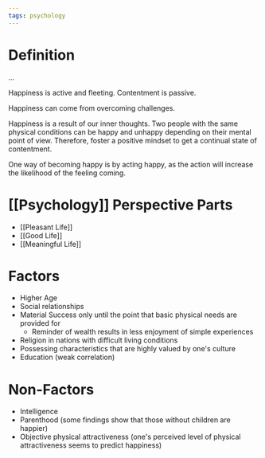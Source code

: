 ```yaml
---
tags: psychology
---
```


# Definition

...

Happiness is active and fleeting. Contentment is passive.

Happiness can come from overcoming challenges.

Happiness is a result of our inner thoughts. Two people with the same physical conditions can be happy and unhappy depending on their mental point of view. Therefore, foster a positive mindset to get a continual state of contentment.

One way of becoming happy is by acting happy, as the action will increase the likelihood of the feeling coming.

# [[Psychology]] Perspective Parts
- [[Pleasant Life]]
- [[Good Life]]
- [[Meaningful Life]]

# Factors
- Higher Age
- Social relationships
- Material Success only until the point that basic physical needs are provided for
	- Reminder of wealth results in less enjoyment of simple experiences
- Religion in nations with difficult living conditions
- Possessing characteristics that are highly valued by one's culture
- Education (weak correlation)

# Non-Factors
- Intelligence
- Parenthood (some findings show that those without children are happier)
- Objective physical attractiveness (one's perceived level of physical attractiveness seems to predict happiness)